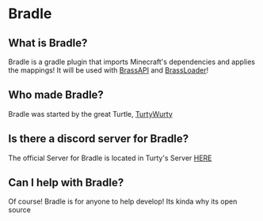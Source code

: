 # Bradle

## What is Bradle?
Bradle is a gradle plugin that imports Minecraft's dependencies and applies the mappings! It will be used with [BrassAPI](https://github.com/BrassMC/BrassAPI) and [BrassLoader](https://github.com/BrassMC/BrassLoader)!

## Who made Bradle?
Bradle was started by the great Turtle, [TurtyWurty](https://www.youtube.com/TurtyWurty)

## Is there a discord server for Bradle?
The official Server for Bradle is located in Turty's Server [HERE](https://discord.gg/jCTnnhxc7J)

## Can I help with Bradle?
Of course! Bradle is for anyone to help develop! Its kinda why its open source
